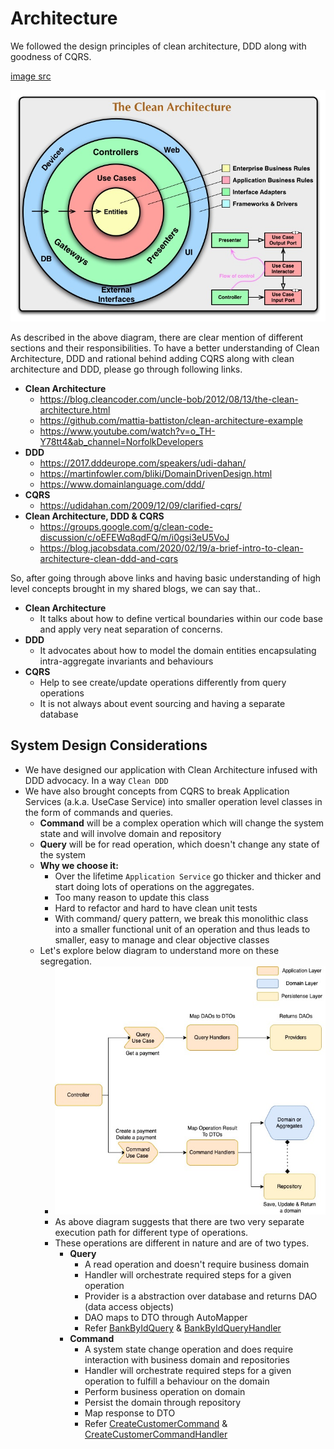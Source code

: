 # Architecture 

We followed the design principles of clean architecture, DDD along with goodness of CQRS.

[image src](https://blog.cleancoder.com/uncle-bob/2012/08/13/the-clean-architecture.html)

![Image](../docs/images/clean-architecture.jpeg)

As described in the above diagram, there are clear mention of different sections and their responsibilities.
To have a better understanding of Clean Architecture, DDD and rational behind adding CQRS along with clean architecture and DDD, please go through following links.

* **Clean Architecture**
  * https://blog.cleancoder.com/uncle-bob/2012/08/13/the-clean-architecture.html
  * https://github.com/mattia-battiston/clean-architecture-example
  * https://www.youtube.com/watch?v=o_TH-Y78tt4&ab_channel=NorfolkDevelopers
* **DDD**
  * https://2017.dddeurope.com/speakers/udi-dahan/
  * https://martinfowler.com/bliki/DomainDrivenDesign.html
  * https://www.domainlanguage.com/ddd/
* **CQRS**
  * https://udidahan.com/2009/12/09/clarified-cqrs/
* **Clean Architecture, DDD & CQRS**
  * https://groups.google.com/g/clean-code-discussion/c/oEFEWq8qdFQ/m/i0gsi3eU5VoJ
  * https://blog.jacobsdata.com/2020/02/19/a-brief-intro-to-clean-architecture-clean-ddd-and-cqrs

So, after going through above links and having basic understanding of high level concepts brought in my shared blogs, we can say that.. 
* **Clean Architecture**
  * It talks about how to define vertical boundaries within our code base and apply very neat separation of concerns.
* **DDD**
  * It advocates about how to model the domain entities encapsulating intra-aggregate invariants and behaviours
* **CQRS**
  * Help to see create/update operations differently from query operations   
  * It is not always about event sourcing and having a separate database

## System Design Considerations
* We have designed our application with Clean Architecture infused with DDD advocacy. In a way `Clean DDD`
* We have also brought concepts from CQRS to break Application Services  (a.k.a. UseCase Service) into smaller operation level classes in the form of commands and queries.
  * **Command** will be a complex operation which will change the system state and will involve domain and repository
  * **Query** will be for read operation, which doesn't change any state of the system
  * **Why we choose it:**
    * Over the lifetime `Application Service` go thicker and thicker and start doing lots of operations on the aggregates.
    * Too many reason to update this class
    * Hard to refactor and hard to have clean unit tests
    * With command/ query pattern, we break this monolithic class into a smaller functional unit of an operation and thus leads to smaller, easy to manage and clear objective classes
  * Let's explore below diagram to understand more on these segregation.
    * ![Image](../docs/images/layer-segregation.jpeg)
    * As above diagram suggests that there are two very separate execution path for different type of operations. 
    * These operations are different in nature and are of two types.
      * **Query**
        * A read operation and doesn't require business domain 
        * Handler will orchestrate required steps for a given operation
        * Provider is a abstraction over database and returns DAO (data access objects)
        * DAO maps to DTO through AutoMapper
        * Refer [BankByIdQuery](../src/Customer.Api/Operation/Query/BankByIdQuery.cs) & [BankByIdQueryHandler](../src/Customer.Api/Operation/Query/BankByIdQueryHandler.cs)
      * **Command**
        * A system state change operation and does require interaction with business domain and repositories
        * Handler will orchestrate required steps for a given operation to fulfill a behaviour on the domain
        * Perform business operation on domain 
        * Persist the domain through repository
        * Map response to DTO
        * Refer [CreateCustomerCommand](../src/Customer.Api/Operation/Command/CreateCustomerCommand.cs) & [CreateCustomerCommandHandler](../src/Customer.Api/Operation/Command/CreateCustomerCommandHandler.cs)

  




  